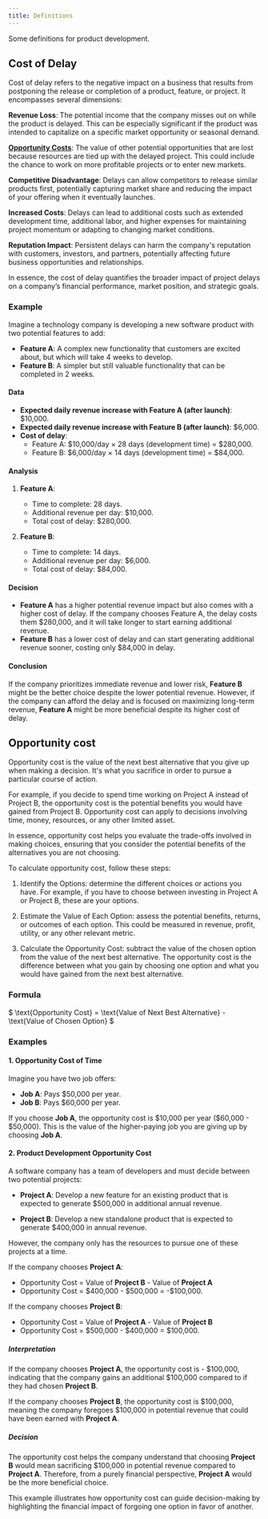 ```yaml
---
title: Definitions
---
```


Some definitions for product development.

## Cost of Delay

Cost of delay refers to the negative impact on a business that results from postponing the release or completion of a product, feature, or project. It encompasses several dimensions:

**Revenue Loss**: The potential income that the company misses out on while the product is delayed. This can be especially significant if the product was intended to capitalize on a specific market opportunity or seasonal demand.

[**Opportunity Costs**](#opportunity-cost): The value of other potential opportunities that are lost because resources are tied up with the delayed project. This could include the chance to work on more profitable projects or to enter new markets.

**Competitive Disadvantage**: Delays can allow competitors to release similar products first, potentially capturing market share and reducing the impact of your offering when it eventually launches.

**Increased Costs**: Delays can lead to additional costs such as extended development time, additional labor, and higher expenses for maintaining project momentum or adapting to changing market conditions.

**Reputation Impact**: Persistent delays can harm the company's reputation with customers, investors, and partners, potentially affecting future business opportunities and relationships.

In essence, the cost of delay quantifies the broader impact of project delays on a company’s financial performance, market position, and strategic goals.

### Example

Imagine a technology company is developing a new software product with two potential features to add:

- **Feature A**: A complex new functionality that customers are excited about, but which will take 4 weeks to develop.
- **Feature B**: A simpler but still valuable functionality that can be completed in 2 weeks.

#### Data

- **Expected daily revenue increase with Feature A (after launch)**: $10,000.
- **Expected daily revenue increase with Feature B (after launch)**: $6,000.
- **Cost of delay**:
  - Feature A: \$10,000/day × 28 days (development time) = \$280,000.
  - Feature B: \$6,000/day × 14 days (development time) = \$84,000.

#### Analysis

1. **Feature A**:

   - Time to complete: 28 days.
   - Additional revenue per day: \$10,000.
   - Total cost of delay: \$280,000.

1. **Feature B**:

   - Time to complete: 14 days.
   - Additional revenue per day: \$6,000.
   - Total cost of delay: \$84,000.

#### Decision

- **Feature A** has a higher potential revenue impact but also comes with a higher cost of delay. If the company chooses Feature A, the delay costs them $280,000, and it will take longer to start earning additional revenue.
- **Feature B** has a lower cost of delay and can start generating additional revenue sooner, costing only $84,000 in delay.

#### Conclusion

If the company prioritizes immediate revenue and lower risk, **Feature B** might be the better choice despite the lower potential revenue. However, if the company can afford the delay and is focused on maximizing long-term revenue, **Feature A** might be more beneficial despite its higher cost of delay.

## Opportunity cost

Opportunity cost is the value of the next best alternative that you give up when making a decision. It's what you sacrifice in order to pursue a particular course of action.

For example, if you decide to spend time working on Project A instead of Project B, the opportunity cost is the potential benefits you would have gained from Project B. Opportunity cost can apply to decisions involving time, money, resources, or any other limited asset.

In essence, opportunity cost helps you evaluate the trade-offs involved in making choices, ensuring that you consider the potential benefits of the alternatives you are not choosing.

To calculate opportunity cost, follow these steps:

1. Identify the Options: determine the different choices or actions you have. For example, if you have to choose between investing in Project A or Project B, these are your options.

2. Estimate the Value of Each Option: assess the potential benefits, returns, or outcomes of each option. This could be measured in revenue, profit, utility, or any other relevant metric.

3. Calculate the Opportunity Cost: subtract the value of the chosen option from the value of the next best alternative. The opportunity cost is the difference between what you gain by choosing one option and what you would have gained from the next best alternative.

### Formula

$ \text{Opportunity Cost} = \text{Value of Next Best Alternative} - \text{Value of Chosen Option} $

### Examples

#### 1. Opportunity Cost of Time

Imagine you have two job offers:

- **Job A**: Pays $50,000 per year.
- **Job B**: Pays $60,000 per year.

If you choose **Job A**, the opportunity cost is \$10,000 per year (\$60,000 - \$50,000). This is the value of the higher-paying job you are giving up by choosing **Job A**.

#### 2. Product Development Opportunity Cost

A software company has a team of developers and must decide between two potential projects:

- **Project A**: Develop a new feature for an existing product that is expected to generate \$500,000 in additional annual revenue.

- **Project B**: Develop a new standalone product that is expected to generate \$400,000 in annual revenue.

However, the company only has the resources to pursue one of these projects at a time.

If the company chooses **Project A**:

- Opportunity Cost = Value of **Project B** - Value of **Project A**
- Opportunity Cost = \$400,000 - \$500,000 = -\$100,000.

If the company chooses **Project B**:

- Opportunity Cost = Value of **Project A** - Value of **Project B**
- Opportunity Cost = \$500,000 - \$400,000 = \$100,000.

##### Interpretation

If the company chooses **Project A**, the opportunity cost is - \$100,000, indicating that the company gains an additional \$100,000 compared to if they had chosen **Project B**.

If the company chooses **Project B**, the opportunity cost is \$100,000, meaning the company foregoes \$100,000 in potential revenue that could have been earned with **Project A**.

##### Decision

The opportunity cost helps the company understand that choosing **Project B** would mean sacrificing $100,000 in potential revenue compared to **Project A**. Therefore, from a purely financial perspective, **Project A** would be the more beneficial choice.

This example illustrates how opportunity cost can guide decision-making by highlighting the financial impact of forgoing one option in favor of another.
